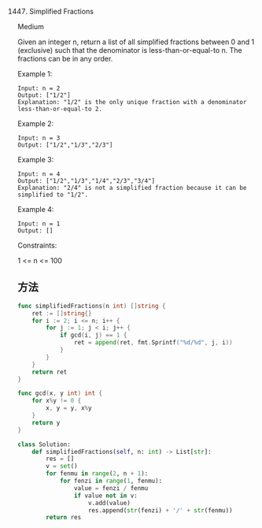 1447. Simplified Fractions


Medium


Given an integer n, return a list of all simplified fractions between 0 and 1 (exclusive) such that the denominator is less-than-or-equal-to n. The fractions can be in any order.

 

Example 1:

```
Input: n = 2
Output: ["1/2"]
Explanation: "1/2" is the only unique fraction with a denominator less-than-or-equal-to 2.
```

Example 2:

```
Input: n = 3
Output: ["1/2","1/3","2/3"]
```

Example 3:

```
Input: n = 4
Output: ["1/2","1/3","1/4","2/3","3/4"]
Explanation: "2/4" is not a simplified fraction because it can be simplified to "1/2".
```

Example 4:

```
Input: n = 1
Output: []
```
 

Constraints:

1 <= n <= 100


## 方法

```go
func simplifiedFractions(n int) []string {
    ret := []string{}
    for i := 2; i <= n; i++ {
        for j := 1; j < i; j++ {
            if gcd(i, j) == 1 {
                ret = append(ret, fmt.Sprintf("%d/%d", j, i))
            }
        }
    }
    return ret
}

func gcd(x, y int) int {
    for x%y != 0 {
        x, y = y, x%y
    }
    return y
}
```



```python
class Solution:
    def simplifiedFractions(self, n: int) -> List[str]:
        res = []
        v = set()
        for fenmu in range(2, n + 1):
            for fenzi in range(1, fenmu):
                value = fenzi / fenmu
                if value not in v:
                    v.add(value)
                    res.append(str(fenzi) + '/' + str(fenmu))
        return res
```